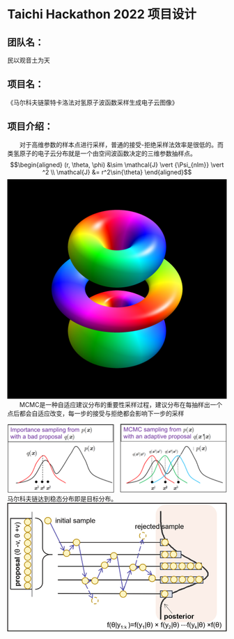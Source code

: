 # Taichi Hackathon 2022 项目设计

## 团队名：
民以观音土为天
## 项目名：
《马尔科夫链蒙特卡洛法对氢原子波函数采样生成电子云图像》
## 项目介绍：
&emsp;&emsp;对于高维参数的样本点进行采样，普通的接受-拒绝采样法效率是很低的。而类氢原子的电子云分布就是一个由空间波函数决定的三维参数抽样点。
$$\begin{aligned}
(r, \theta, \phi) &\sim \mathcal{J} \vert {\Psi_{nlm}} \vert ^2 \\
\mathcal{J} &= r^2\sin{\theta}
\end{aligned}$$
![Wave function 3D illustration](/pic/eigenstate_4_3_1.png)
&emsp;&emsp;MCMC是一种自适应建议分布的重要性采样过程，建议分布在每抽样出一个点后都会自适应改变，每一步的接受与拒绝都会影响下一步的采样  

![MCMC and Adaptive Proposals](/pic/ImportanceAndMCMC.png)
马尔科夫链达到稳态分布即是目标分布。
![Markov chain Monte Carlo sampling using random walk](/pic/MarkovChainAndRandomWalk.png)